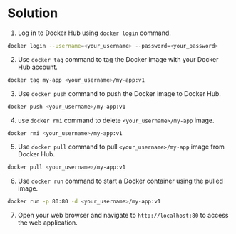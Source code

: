 # Solution

1. Log in to Docker Hub using `docker login` command.

```bash
docker login --username=<your_username> --password=<your_password>
```

2. Use `docker tag` command to tag the Docker image with your Docker Hub account.

```bash
docker tag my-app <your_username>/my-app:v1
```

3. Use `docker push` command to push the Docker image to Docker Hub.

```bash
docker push <your_username>/my-app:v1
```

4. use `docker rmi` command to delete `<your_username>/my-app` image.

```bash
docker rmi <your_username>/my-app:v1
```

5. Use `docker pull` command to pull `<your_username>/my-app` image from Docker Hub.

```bash
docker pull <your_username>/my-app:v1
```

6. Use `docker run` command to start a Docker container using the pulled image.

```bash
docker run -p 80:80 -d <your_username>/my-app:v1
```

7. Open your web browser and navigate to `http://localhost:80` to access the web application.
